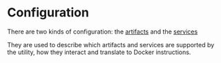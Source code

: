 # Configuration
There are two kinds of configuration: the [artifacts](artifacts) and the [services](services)

They are used to describe which artifacts and services are supported by the utility, how they interact and translate to Docker instructions.
